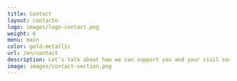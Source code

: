```yaml
---
title: Contact
layout: contacto
logo: images/logo-contact.png
weight: 6
menu: main
color: gold-metallic
url: /en/contact
description: Let’s talk about how we can support you and your civil society organization through a process of transformation.
image: images/contact-section.png
---
```

